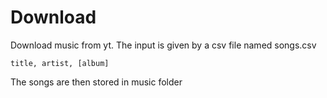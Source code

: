 # Download

Download music from yt. The input is given by a csv file named songs.csv
```
title, artist, [album]
```
The songs are then stored in music folder
